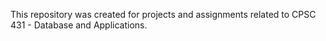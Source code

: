 This repository was created for projects and assignments related to CPSC 431 - Database and Applications.
